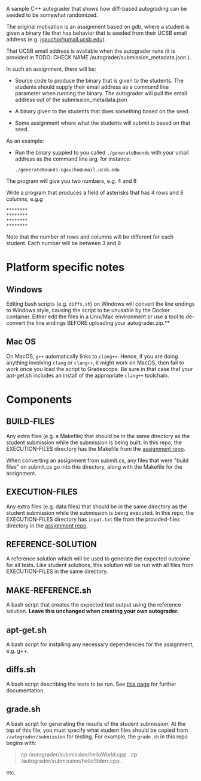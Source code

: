 A sample C++ autograder that shows how diff-based autograding can be seeded to be somewhat randomized.

The original motivation is an assignment based on gdb, where a student
is given a binary file that has behavior that is seeded from their
UCSB email address (e.g. jgaucho@umail.ucsb.edu).

That UCSB email
address is available when the autograder runs (it is provided in TODO:
CHECK NAME /autograder/submission_metadata.json ).

In such an assignment, there will be:

* Source code to produce the binary that is given to the students.  The students should supply their email address as a command line parameter when running the binary.   The autograder will pull the email address out of the submission_metadata.json

* A binary given to the students that does something based on the seed

* Some assignment where what the students will submit is based on that seed.

As an example:

* Run the binary suppied to you called `./generateBounds` with your umail address as the command line arg, for instance:

   ```
   ./generateBounds cgaucho@umail.ucsb.edu
   ```

The program will give you two numbers, e.g. 4 and 8

Write a program that produces a field of asterisks that has 4 rows and 8 columns, e.g.g

```
********
********
********
********	
```

Note that the number of rows and columns will be different for each student.  Each number will be between 3 and 8


# Platform specific notes

## Windows

Editing bash scripts (e.g. `diffs.sh`) on Windows will convert the line endings to Windows style, causing the script to be unusable by the Docker container. Either edit the files in a Unix/Mac environment or use a tool to de-convert the line endings BEFORE uploading your autograder.zip.**

## Mac OS

On MacOS, `g++` automatically links to `clang++`.  Hence, if you are
doing anything involving `clang` or `clang++`, it might work on MacOS,
then fail to work once you load the script to Gradescope.  Be sure in
that case that your apt-get.sh includes an install of the appropriate
`clang++` toolchain.

# Components

## BUILD-FILES

Any extra files (e.g. a Makefile) that should be in the same directory as the student submission while the submission is being built.    In this repo, the EXECUTION-FILES directory has the Makefile from the [assignment repo](https://github.com/ucsb-gradescope-tools/sample-cpp-assignment).

When converting an assignment from submit.cs, any files that were "build files" on submit.cs go into this directory, along with the Makefile for the assignment.

## EXECUTION-FILES

Any extra files (e.g. data files) that should be in the same directory as the student submission while the submission is being executed. In this repo, the EXECUTION-FILES directory has `input.txt` file from the provided-files directory in the [assignment repo](https://github.com/ucsb-gradescope-tools/sample-cpp-assignment).


## REFERENCE-SOLUTION

A reference solution which will be used to generate the expected outcome for all tests. Like student solutions, this solution will be run with all files from EXECUTION-FILES in the same directory.

## MAKE-REFERENCE<i></i>.sh

A bash script that creates the expected test output using the reference solution. **Leave this unchanged when creating your own autograder.**

## apt-get<i></i>.sh
A bash script for installing any necessary dependencies for the assignment, e.g. g++.

## diffs<i></i>.sh

A bash script describing the tests to be run. See [this page](https://github.com/ucsb-gradescope-tools/gs-diff-based-testing/blob/master/README.md) for further documentation.

## grade<i></i>.sh

A bash script for generating the results of the student submission. At the top of this file, you must specify what student files should be copied from `/autograder/submission` for testing. For example, the `grade.sh` in this repo begins with:

> cp /autograder/submission/helloWorld.cpp .
> cp /autograder/submission/helloStderr.cpp .

etc.
